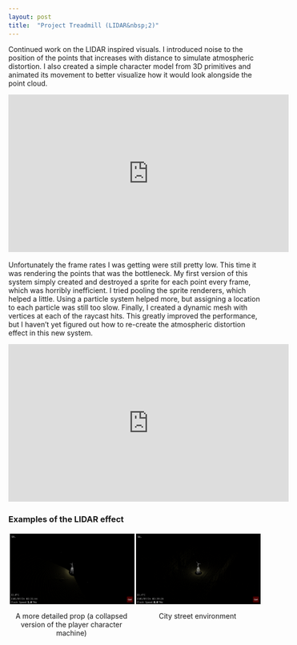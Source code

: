 ```yaml
---
layout: post
title:  "Project Treadmill (LIDAR&nbsp;2)"
---
```


<p>Continued work on the LIDAR inspired visuals. I introduced noise to the position of the points that increases with distance to simulate atmospheric distortion. I also created a simple character model from 3D primitives and animated its movement to better visualize how it would look alongside the point cloud.</p>
<iframe width="560" height="315" src="https://www.youtube.com/embed/OovU0t_wU3M?si=P0t1hbcslzs0Ak32" title="YouTube video player" frameborder="0" allow="accelerometer; autoplay; clipboard-write; encrypted-media; gyroscope; picture-in-picture; web-share" referrerpolicy="strict-origin-when-cross-origin" allowfullscreen></iframe>
<p>Unfortunately the frame rates I was getting were still pretty low. This time it was rendering the points that was the bottleneck. My first version of this system simply created and destroyed a sprite for each point every frame, which was horribly inefficient. I tried pooling the sprite renderers, which helped a little. Using a particle system helped more, but assigning a location to each particle was still too slow. Finally, I created a dynamic mesh with vertices at each of the raycast hits. This greatly improved the performance, but I haven’t yet figured out how to re-create the atmospheric distortion effect in this new system.</p>
<iframe width="560" height="315" src="https://www.youtube.com/embed/gKFLvCmQZcM?si=_UwMfQtVrC54mInO" title="YouTube video player" frameborder="0" allow="accelerometer; autoplay; clipboard-write; encrypted-media; gyroscope; picture-in-picture; web-share" referrerpolicy="strict-origin-when-cross-origin" allowfullscreen></iframe>
<h3>Examples of the LIDAR effect</h3>
<div width="100%" style="display: flex;">
    <div style="display:block; width: 50%; padding:1pt;">
        <img src="\images\blog images\LIDAR2-1.png" style="display:block; min-width: 0; padding: 1pt; margin: auto;">
        <p style="text-align:center;">A more detailed prop (a collapsed version of the player character machine)</p>
    </div>
    <div style="display:block; width: 50%; padding:1pt;">
        <img src="\images\blog images\LIDAR2-2.png" style="display:block; min-width: 0; padding: 1pt; margin: auto;">
        <p style="text-align:center;">City street environment</p>
    </div>
</div>

